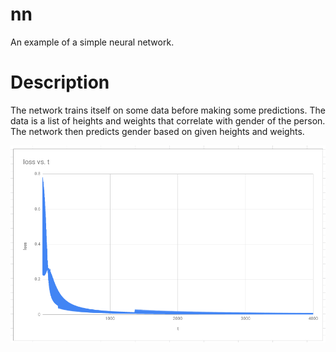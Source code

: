 # nn
An example of a simple neural network.

# Description
The network trains itself on some data before making some predictions. The data is a list of heights and weights that correlate with gender of the person. The network then predicts gender based on given heights and weights.

![learning curve][1]

[1]: nn_learning.png
